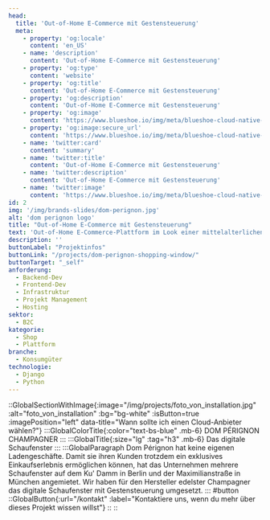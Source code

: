```yaml
---
head:
  title: 'Out-of-Home E-Commerce mit Gestensteuerung'
  meta:
    - property: 'og:locale'
      content: 'en_US'
    - name: 'description'
      content: 'Out-of-Home E-Commerce mit Gestensteuerung'
    - property: 'og:type'
      content: 'website'
    - property: 'og:title'
      content: 'Out-of-Home E-Commerce mit Gestensteuerung'
    - property: 'og:description'
      content: 'Out-of-Home E-Commerce mit Gestensteuerung'
    - property: 'og:image'
      content: 'https://www.blueshoe.io/img/meta/blueshoe-cloud-native-devlopment.png'
    - property: 'og:image:secure_url'
      content: 'https://www.blueshoe.io/img/meta/blueshoe-cloud-native-devlopment.png'
    - name: 'twitter:card'
      content: 'summary'
    - name: 'twitter:title'
      content: 'Out-of-Home E-Commerce mit Gestensteuerung'
    - name: 'twitter:description'
      content: 'Out-of-Home E-Commerce mit Gestensteuerung'
    - name: 'twitter:image'
      content: 'https://www.blueshoe.io/img/meta/blueshoe-cloud-native-devlopment.png'
id: 2
img: '/img/brands-slides/dom-perignon.jpg'
alt: 'dom perignon logo'
title: "Out-of-Home E-Commerce mit Gestensteuerung"
text: 'Out-of-Home E-Commerce-Plattform im Look einer mittelalterlichen 3D-Welt, die mittels Gesten über Tiefensensoren in Schaufenstern gesteuert werden kann. Produkte konnten direkt aus dem Schaufenster heraus gekauft werden.'
description: ''
buttonLabel: "Projektinfos"
buttonLink: "/projects/dom-perignon-shopping-window/"
buttonTarget: "_self"
anforderung: 
  - Backend-Dev
  - Frontend-Dev
  - Infrastruktur
  - Projekt Management
  - Hosting
sektor: 
  - B2C
kategorie: 
  - Shop
  - Plattform
branche: 
  - Konsumgüter
technologie: 
  - Django
  - Python
---
```


::GlobalSectionWithImage{:image="/img/projects/foto_von_installation.jpg" :alt="foto_von_installation" :bg="bg-white" :isButton=true :imagePosition="left" data-title="Wann sollte ich einen Cloud-Anbieter wählen?"}
:::GlobalColorTitle{:color="text-bs-blue" .mb-6}
DOM PÉRIGNON CHAMPAGNER
:::
:::GlobalTitle{:size="lg" :tag="h3" .mb-6}
Das digitale Schaufenster
:::
:::GlobalParagraph
Dom Pérignon hat keine eigenen Ladengeschäfte. Damit sie ihren Kunden trotzdem ein exklusives Einkaufserlebnis ermöglichen können, hat das Unternehmen mehrere Schaufenster auf dem Ku' Damm in Berlin und der Maximilianstraße in München angemietet. Wir haben für den Hersteller edelster Champagner das digitale Schaufenster mit Gestensteuerung umgesetzt.
:::
#button
::GlobalButton{:url="/kontakt" :label="Kontaktiere uns, wenn du mehr über dieses Projekt wissen willst"}
::
::

